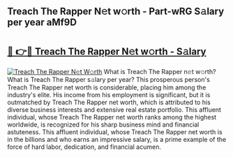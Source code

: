 ## Treach The Rapper N𝚎t w𝚘rth - Part-wRG S𝚊lary per year aMf9D

# <h2><a href="http://gc408jq.nevu.top/?p=Treach+The+Rapper">🔗 👉🔴 Treach The Rapper N𝚎t w𝚘rth - S𝚊lary</a></h2>

[![Treach The Rapper N𝚎t W𝚘rth](https://i.imgur.com/Oavwk0R.jpeg)](http://gc408jq.nevu.top/?p=Treach+The+Rapper)
What is Treach The Rapper n𝚎t w𝚘rth? What is Treach The Rapper s𝚊lary per year?
This prosperous person's Treach The Rapper net worth is considerable, placing him among the industry's elite. His income from his employment is significant, but it is outmatched by Treach The Rapper net worth, which is attributed to his diverse business interests and extensive real estate portfolio. This affluent individual, whose Treach The Rapper net worth ranks among the highest worldwide, is recognized for his sharp business mind and financial astuteness. This affluent individual, whose Treach The Rapper net worth is in the billions and who earns an impressive salary, is a prime example of the force of hard labor, dedication, and financial acumen.
